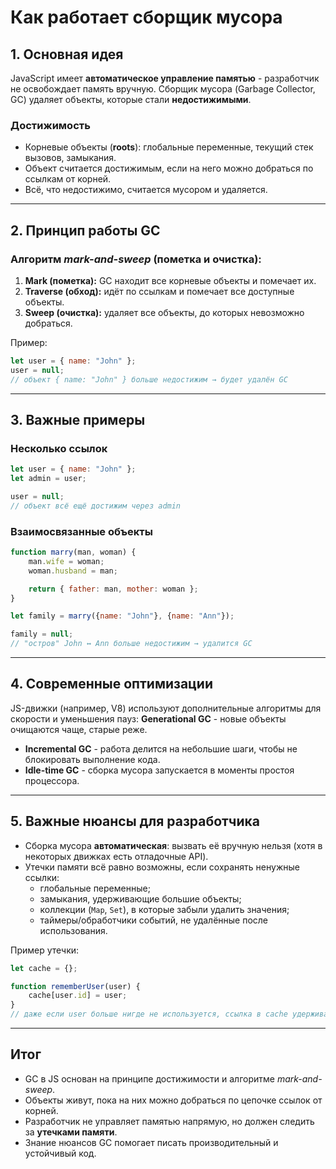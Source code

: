 # Как работает сборщик мусора

## 1. Основная идея

JavaScript имеет **автоматическое управление памятью** - разработчик не освобождает память вручную. Сборщик мусора (Garbage Collector, GC) удаляет объекты, которые стали **недостижимыми**.

### Достижимость

-   Корневые объекты (**roots**): глобальные переменные, текущий стек вызовов, замыкания.
-   Объект считается достижимым, если на него можно добраться по ссылкам от корней.
-   Всё, что недостижимо, считается мусором и удаляется.

---

## 2. Принцип работы GC

### Алгоритм *mark-and-sweep* (пометка и очистка):

1.  **Mark (пометка):** GC находит все корневые объекты и помечает их.
2.  **Traverse (обход):** идёт по ссылкам и помечает все доступные объекты.
3.  **Sweep (очистка):** удаляет все объекты, до которых невозможно добраться.

Пример:

```js
let user = { name: "John" };
user = null; 
// объект { name: "John" } больше недостижим → будет удалён GC
```

---

## 3. Важные примеры

### Несколько ссылок

```js
let user = { name: "John" };
let admin = user;

user = null;
// объект всё ещё достижим через admin
```

### Взаимосвязанные объекты

```js
function marry(man, woman) {
    man.wife = woman;
    woman.husband = man;

    return { father: man, mother: woman };
}

let family = marry({name: "John"}, {name: "Ann"});

family = null;
// "остров" John ↔ Ann больше недостижим → удалится GC
```

---

## 4. Современные оптимизации

JS-движки (например, V8) используют дополнительные алгоритмы для скорости и уменьшения пауз: **Generational GC** - новые объекты очищаются чаще, старые реже.
- **Incremental GC** - работа делится на небольшие шаги, чтобы не блокировать выполнение кода.
- **Idle-time GC** - сборка мусора запускается в моменты простоя процессора.

---

## 5. Важные нюансы для разработчика

-   Сборка мусора **автоматическая**: вызвать её вручную нельзя (хотя в некоторых движках есть отладочные API).
-   Утечки памяти всё равно возможны, если сохранять ненужные ссылки:
    -   глобальные переменные;
    -   замыкания, удерживающие большие объекты;
    -   коллекции (`Map`, `Set`), в которые забыли удалить значения;
    -   таймеры/обработчики событий, не удалённые после использования.

Пример утечки:

```js
let cache = {};

function rememberUser(user) {
    cache[user.id] = user; 
}
// даже если user больше нигде не используется, ссылка в cache удерживает объект
```

---

## Итог

-   GC в JS основан на принципе достижимости и алгоритме *mark-and-sweep*.
-   Объекты живут, пока на них можно добраться по цепочке ссылок от корней.
-   Разработчик не управляет памятью напрямую, но должен следить за **утечками памяти**.
-   Знание нюансов GC помогает писать производительный и устойчивый код.
